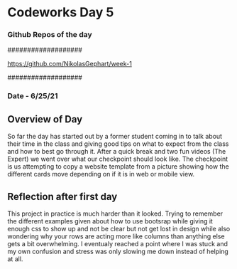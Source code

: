 # Codeworks Day 5

### Github Repos of the day

###################

https://github.com/NikolasGephart/week-1

###################

### Date - 6/25/21


## Overview of Day
So far the day has started out by a former student coming in to talk about their time in the class and giving good tips on what to expect from the class and how to best go through it. After a quick break and two fun videos (The Expert) we went over what our checkpoint should look like. The checkpoint is us attempting to copy a website template from a picture showing how the different cards move depending on if it is in web or mobile view.


## Reflection after first day
This project in practice is much harder than it looked. Trying to remember the different examples given about how to use bootsrap while giving it enough css to show up and not be clear but not get lost in design while also wondering why your rows are acting more like columns than anything else gets a bit overwhelming. I eventualy reached a point where I was stuck and my own confusion and stress was only slowing me down instead of helping at all.